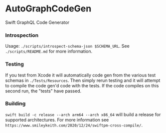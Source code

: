 # AutoGraphCodeGen
Swift GraphQL Code Generator

### Introspection

Usage: `./scripts/introspect-schema-json $SCHEMA_URL`.
See `./scripts/README.md` for more information.

### Testing

If you test from Xcode it will automatically code gen from the various test schemas in `./Tests/Resources`. Then simply rerun testing and it will attempt to compile the code gen'd code with the tests. If the code compiles on this second run, the "tests" have passed.

### Building

`swift build -c release --arch arm64 --arch x86_64` will build a release for supported architectures.
For more information see `https://www.smileykeith.com/2020/12/24/swiftpm-cross-compile/`.
